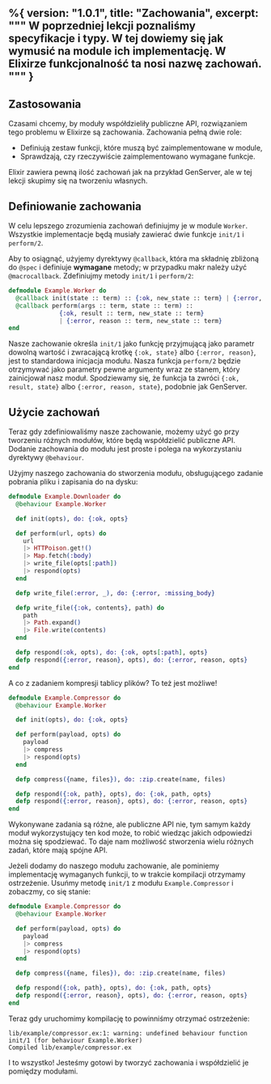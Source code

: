%{
  version: "1.0.1",
  title: "Zachowania",
  excerpt: """
  W poprzedniej lekcji poznaliśmy specyfikacje i typy. W tej dowiemy się jak wymusić na module ich implementację. W Elixirze funkcjonalność ta nosi nazwę zachowań.
  """
}
---

## Zastosowania

Czasami chcemy, by moduły współdzieliły publiczne API, rozwiązaniem tego problemu w Elixirze są zachowania. Zachowania pełną dwie role:

+ Definiują zestaw funkcji, które muszą być zaimplementowane w module,
+ Sprawdzają, czy rzeczywiście zaimplementowano wymagane funkcje. 

Elixir zawiera pewną ilość zachowań jak na przykład GenServer, ale w tej lekcji skupimy się na tworzeniu własnych.

## Definiowanie zachowania

W celu lepszego zrozumienia zachowań definiujmy je w module `Worker`. Wszystkie implementacje będą musiały zawierać dwie funkcje `init/1` i `perform/2`.

Aby to osiągnąć, użyjemy dyrektywy `@callback`, która ma składnię zbliżoną do `@spec` i definiuje __wymagane__ metody; w przypadku makr należy użyć `@macrocallback`. Zdefiniujmy metody `init/1` i `perform/2`: 

```elixir
defmodule Example.Worker do
  @callback init(state :: term) :: {:ok, new_state :: term} | {:error, reason :: term}
  @callback perform(args :: term, state :: term) ::
              {:ok, result :: term, new_state :: term}
              | {:error, reason :: term, new_state :: term}
end
```

Nasze zachowanie określa `init/1` jako funkcję przyjmującą jako parametr dowolną wartość i zwracającą krotkę `{:ok, state}` albo `{:error, reason}`, jest to standardowa inicjacja modułu. Nasza funkcja `perform/2` będzie otrzymywać jako parametry pewne argumenty wraz ze stanem, który zainicjował nasz moduł. Spodziewamy się, że funkcja ta zwróci `{:ok, result, state}` albo `{:error, reason, state}`, podobnie jak GenServer. 

## Użycie zachowań

Teraz gdy zdefiniowaliśmy nasze zachowanie, możemy użyć go przy tworzeniu różnych modułów, które będą współdzielić publiczne API. Dodanie zachowania do modułu jest proste i polega na wykorzystaniu dyrektywy `@behaviour`.

Użyjmy naszego zachowania do stworzenia modułu, obsługującego zadanie pobrania pliku i zapisania do na dysku:

```elixir
defmodule Example.Downloader do
  @behaviour Example.Worker

  def init(opts), do: {:ok, opts}

  def perform(url, opts) do
    url
    |> HTTPoison.get!()
    |> Map.fetch(:body)
    |> write_file(opts[:path])
    |> respond(opts)
  end

  defp write_file(:error, _), do: {:error, :missing_body}

  defp write_file({:ok, contents}, path) do
    path
    |> Path.expand()
    |> File.write(contents)
  end

  defp respond(:ok, opts), do: {:ok, opts[:path], opts}
  defp respond({:error, reason}, opts), do: {:error, reason, opts}
end
```

A co z zadaniem kompresji tablicy plików? To też jest możliwe!

```elixir
defmodule Example.Compressor do
  @behaviour Example.Worker

  def init(opts), do: {:ok, opts}

  def perform(payload, opts) do
    payload
    |> compress
    |> respond(opts)
  end

  defp compress({name, files}), do: :zip.create(name, files)

  defp respond({:ok, path}, opts), do: {:ok, path, opts}
  defp respond({:error, reason}, opts), do: {:error, reason, opts}
end
```

Wykonywane zadania są różne, ale publiczne API nie, tym samym każdy moduł wykorzystujący ten kod może, to robić wiedząc jakich odpowiedzi można się spodziewać. To daje nam możliwość stworzenia wielu różnych zadań, które mają spójne API.

Jeżeli dodamy do naszego modułu zachowanie, ale pominiemy implementację wymaganych funkcji, to w trakcie kompilacji otrzymamy ostrzeżenie. Usuńmy metodę `init/1` z modułu `Example.Compressor` i zobaczmy, co się stanie:

```elixir
defmodule Example.Compressor do
  @behaviour Example.Worker

  def perform(payload, opts) do
    payload
    |> compress
    |> respond(opts)
  end

  defp compress({name, files}), do: :zip.create(name, files)

  defp respond({:ok, path}, opts), do: {:ok, path, opts}
  defp respond({:error, reason}, opts), do: {:error, reason, opts}
end
```

Teraz gdy uruchomimy kompilację to powinniśmy otrzymać ostrzeżenie:

```shell
lib/example/compressor.ex:1: warning: undefined behaviour function init/1 (for behaviour Example.Worker)
Compiled lib/example/compressor.ex
```

I to wszystko! Jesteśmy gotowi by tworzyć zachowania i współdzielić je pomiędzy modułami.